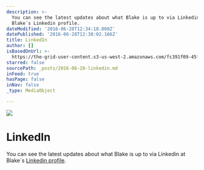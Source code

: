 ```yaml
---
description: >-
  You can see the latest updates about what Blake is up to via Linkedin at
  Blake´s Linkedin profile.
dateModified: '2016-06-28T12:34:18.008Z'
datePublished: '2016-06-28T12:38:02.166Z'
title: LinkedIn
author: []
isBasedOnUrl: >-
  https://the-grid-user-content.s3-us-west-2.amazonaws.com/fc391f09-45fc-4d74-afb6-02334e36508d.jpg
starred: false
sourcePath: _posts/2016-06-28-linkedin.md
inFeed: true
hasPage: false
inNav: false
_type: MediaObject

---
```

![](https://the-grid-user-content.s3-us-west-2.amazonaws.com/fc391f09-45fc-4d74-afb6-02334e36508d.jpg)

# LinkedIn

You can see the latest updates about what Blake is up to via Linkedin at Blake´s [Linkedin profile][0].

[0]: http://de.linkedin.com/in/stuartblakejones